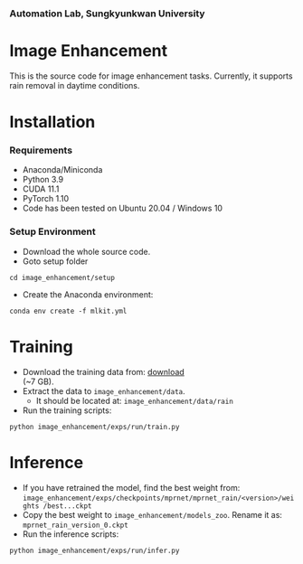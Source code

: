 ### Automation Lab, Sungkyunkwan University

# Image Enhancement

This is the source code for image enhancement tasks. Currently, it supports rain removal in daytime conditions.



# Installation

### Requirements

- Anaconda/Miniconda
- Python 3.9
- CUDA 11.1
- PyTorch 1.10
- Code has been tested on Ubuntu 20.04 / Windows 10

### Setup Environment

- Download the whole source code.
- Goto setup folder
```shell
cd image_enhancement/setup
```
- Create the Anaconda environment:
```shell
conda env create -f mlkit.yml
```

# Training

- Download the training data from: [download](https://o365skku-my.sharepoint.com/:u:/g/personal/phlong_o365_skku_edu/ETZ4XCf9oxhEvfhrchrXXZwBecAZaP1YFBBzrGwQlwM5Kw?e=TtQfeL)  
  (~7 GB). 
- Extract the data to `image_enhancement/data`. 
  - It should be located at: `image_enhancement/data/rain`
- Run the training scripts:
```shell
python image_enhancement/exps/run/train.py
```

# Inference

- If you have retrained the model, find the best weight from:
  `image_enhancement/exps/checkpoints/mprnet/mprnet_rain/<version>/weights
  /best...ckpt`
- Copy the best weight to `image_enhancement/models_zoo`. Rename it as: 
  `mprnet_rain_version_0.ckpt`
- Run the inference scripts: 
```shell
python image_enhancement/exps/run/infer.py
```
